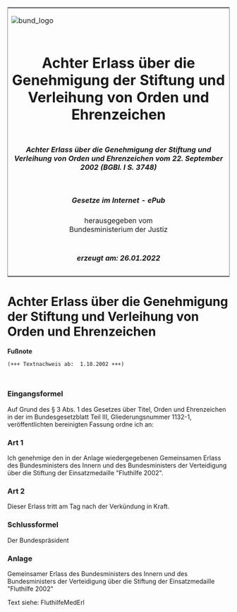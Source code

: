 <span id="DECKBLATT.html"></span>

<table border="0" frame="border" width="100%">

<tr valign="top">

<td align="left">

![bund\_logo](BfJ_2021_Web_de_de.gif)

</td>

<td align="right">

 

</td>

</tr>

<tr align="center" valign="middle">

<td colspan="2">

# Achter Erlass über die Genehmigung der Stiftung und Verleihung von Orden und Ehrenzeichen

</td>

</tr>

<tr align="center" valign="middle">

<td colspan="2">

##### Achter Erlass über die Genehmigung der Stiftung und Verleihung von Orden und Ehrenzeichen vom 22. September 2002 (BGBl. I S. 3748)

</td>

</tr>

<tr align="center" valign="middle">

<td colspan="2">

  
  

##### Gesetze im Internet - ePub  
  
herausgegeben vom  
Bundesministerium der Justiz

</td>

</tr>

<tr align="center" valign="bottom">

<td colspan="2">

  
  

##### erzeugt am: 26.01.2022

</td>

</tr>

</table>

<span id="BJNR374800002.html"></span>

# Achter Erlass über die Genehmigung der Stiftung und Verleihung von Orden und Ehrenzeichen

<div>

  
**Fußnote**

<div class="jnhtml">

<div>

<div class="jurAbsatz">

  

``` 
(+++ Textnachweis ab:  1.10.2002 +++)

 
```

</div>

</div>

</div>

</div>

<span id="BJNR374800002BJNE000100000.html"></span>

### Eingangsformel  

<div>

<div class="jnhtml">

<div>

<div class="jurAbsatz">

Auf Grund des § 3 Abs. 1 des Gesetzes über Titel, Orden und Ehrenzeichen
in der im Bundesgesetzblatt Teil III, Gliederungsnummer 1132-1,
veröffentlichten bereinigten Fassung ordne ich an:

</div>

</div>

</div>

</div>

<span id="BJNR374800002BJNE000200000.html"></span>

### Art 1  

<div>

<div class="jnhtml">

<div>

<div class="jurAbsatz">

Ich genehmige den in der Anlage wiedergegebenen Gemeinsamen Erlass des
Bundesministers des Innern und des Bundesministers der Verteidigung über
die Stiftung der Einsatzmedaille "Fluthilfe 2002".

</div>

</div>

</div>

</div>

<span id="BJNR374800002BJNE000300000.html"></span>

### Art 2  

<div>

<div class="jnhtml">

<div>

<div class="jurAbsatz">

Dieser Erlass tritt am Tag nach der Verkündung in Kraft.

</div>

</div>

</div>

</div>

<span id="BJNR374800002BJNE000400000.html"></span>

### Schlussformel  

<div>

<div class="jnhtml">

<div>

<div class="jurAbsatz">

Der Bundespräsident

</div>

</div>

</div>

</div>

<span id="BJNR374800002BJNE000500000.html"></span>

### Anlage  
Gemeinsamer Erlass des Bundesministers des Innern und des Bundesministers der Verteidigung über die Stiftung der Einsatzmedaille "Fluthilfe 2002"

<div>

<div class="jnhtml">

<div>

<div class="jurAbsatz">

Text siehe: FluthilfeMedErl

</div>

</div>

</div>

</div>
